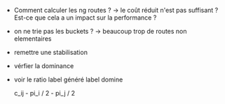 - Comment calculer les ng routes ? -> le coût réduit n'est pas suffisant ? Est-ce que cela a un impact sur la performance ?
- on ne trie pas les buckets ? -> beaucoup trop de routes non elementaires
- remettre une stabilisation
- vérfier la dominance 
- voir le ratio label généré label domine


   c_ij - pi_i / 2 - pi_j / 2
